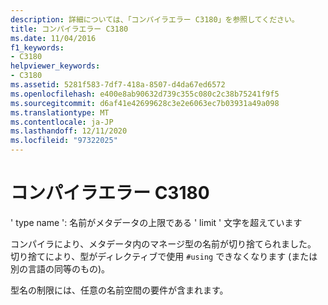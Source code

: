 ```yaml
---
description: 詳細については、「コンパイラエラー C3180」を参照してください。
title: コンパイラエラー C3180
ms.date: 11/04/2016
f1_keywords:
- C3180
helpviewer_keywords:
- C3180
ms.assetid: 5281f583-7df7-418a-8507-d4da67ed6572
ms.openlocfilehash: e400e8ab90632d739c355c080c2c38b75241f9f5
ms.sourcegitcommit: d6af41e42699628c3e2e6063ec7b03931a49a098
ms.translationtype: MT
ms.contentlocale: ja-JP
ms.lasthandoff: 12/11/2020
ms.locfileid: "97322025"
---
```

# <a name="compiler-error-c3180"></a>コンパイラエラー C3180

' type name ': 名前がメタデータの上限である ' limit ' 文字を超えています

コンパイラにより、メタデータ内のマネージ型の名前が切り捨てられました。 切り捨てにより、型がディレクティブで使用 `#using` できなくなります (または別の言語の同等のもの)。

型名の制限には、任意の名前空間の要件が含まれます。
